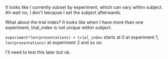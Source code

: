 It looks like I currently subset by experiment, which can vary within subject. Ah wait no, I don't because I set the subject afterwards.

What about the trial index? It looks like when I have more than one experiment, trial_index is not unique within subject.

`experiment*len(presentations) + trial_index` starts at 0 at experiment 1, `len(presentations)` at experiment 2 and so on. 

I'll need to test this later but ok.